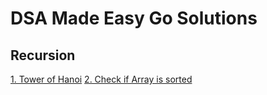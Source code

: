 
# DSA Made Easy Go Solutions




## Recursion

[1. Tower of Hanoi](./recursion/towersOfHanoi/main.go)
[2. Check if Array is sorted](./recursion/sortedArray/main.go)